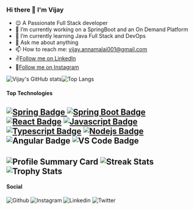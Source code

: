 ### Hi there 👋 I'm Vijay

- 😉 A Passionate Full Stack developer
- 🔭 I’m currently working on a SpringBoot and an On Demand Platform
- 🌱 I’m currently learning Java Full Stack and DevOps
- 💬 Ask me about anything
- 📫 How to reach me: vijay.annamalai001@gmail.com
- ✌️[Follow me on LinkedIn](https://www.linkedin.com/in/vijay-subramani-5b58371a3/)
- 📸[Follow me on Instagram](https://www.instagram.com/vijay_funz/)

![Vijay's GitHub stats](https://github-readme-stats.vercel.app/api?username=Vijay-CIS&count_private=true&show_icons=true&theme=dracula)![Top Langs](https://github-readme-stats.vercel.app/api/top-langs/?username=Vijay-CIS&count_private=true&layout=compact&theme=dracula)

#### Top Technologies
[![Spring Badge](https://img.shields.io/badge/Spring-6DB33F?style=for-the-badge&logo=spring&logoColor=white) ![Spring Boot Badge](https://img.shields.io/badge/Spring_Boot-F2F4F9?style=for-the-badge&logo=spring-boot) ![React Badge](https://img.shields.io/badge/-React-61DBFB?style=for-the-badge&labelColor=black&logo=react&logoColor=61DBFB)](#) [![Javascript Badge](https://img.shields.io/badge/-Javascript-F0DB4F?style=for-the-badge&labelColor=black&logo=javascript&logoColor=F0DB4F)](#) [![Typescript Badge](https://img.shields.io/badge/-Typescript-007acc?style=for-the-badge&labelColor=black&logo=typescript&logoColor=007acc)](#) [![Nodejs Badge](https://img.shields.io/badge/-Nodejs-3C873A?style=for-the-badge&labelColor=black&logo=node.js&logoColor=3C873A)](#) ![Angular Badge](https://img.shields.io/badge/Angular-DD0031?style=for-the-badge&logo=angular&logoColor=white) ![VS Code Badge](	https://img.shields.io/badge/VSCode-0078D4?style=for-the-badge&logo=visual%20studio%20code&logoColor=white)
---
![Profile Summary Card](https://github-profile-summary-cards.vercel.app/api/cards/profile-details?username=Vijay-CIS)
![Streak Stats](https://github-readme-streak-stats.herokuapp.com/?user=Vijay-CIS)
![Trophy Stats](https://github-profile-trophy.vercel.app/?username=Vijay-CIS)
---
#### Social
![Github](https://img.shields.io/badge/GitHub-100000?style=for-the-badge&logo=github&logoColor=white) ![Instagram](	https://img.shields.io/badge/Instagram-E4405F?style=for-the-badge&logo=instagram&logoColor=white) ![Linkedin](	https://img.shields.io/badge/LinkedIn-0077B5?style=for-the-badge&logo=linkedin&logoColor=white) ![Twitter](	https://img.shields.io/badge/Twitter-1DA1F2?style=for-the-badge&logo=twitter&logoColor=white)

